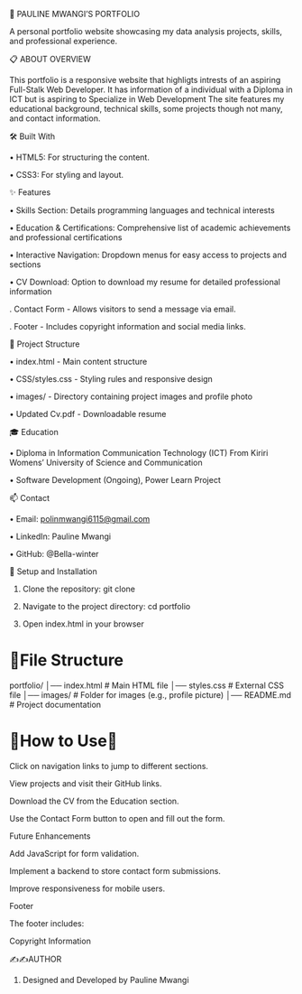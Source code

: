 
📝  PAULINE MWANGI’S PORTFOLIO


A personal portfolio website showcasing my data analysis projects, skills, and professional experience.


  📋 ABOUT OVERVIEW
  
This portfolio is a responsive website that highligts intrests of an aspiring Full-Stalk Web Developer. It has information of a individual with a Diploma in ICT but is aspiring to Specialize in Web Development The site features my educational background, technical skills, some projects though not many, and contact information.


   🛠️ Built With
   
   •	HTML5: For structuring the content.
  
   •	CSS3: For styling and layout.


   ✨ Features
   
 •	Skills Section: Details programming languages and technical interests
 
 •	Education & Certifications: Comprehensive list of academic achievements and professional certifications
 
 •	Interactive Navigation: Dropdown menus for easy access to projects and sections

 •	CV Download: Option to download my resume for detailed professional information

 .  Contact Form - Allows visitors to send a message via email.

.   Footer - Includes copyright information and social media links.



  🧰 Project Structure
  
  
  •	index.html - Main content structure
  
  •	CSS/styles.css - Styling rules and responsive design
  
  •	images/ - Directory containing project images and profile photo
  
  •	Updated Cv.pdf - Downloadable resume

  
  🎓 Education
  
 •	Diploma in Information Communication Technology (ICT) From Kiriri Womens’ University of Science and Communication
 
 •	Software Development (Ongoing), Power Learn Project


   📫 Contact
   
  •	Email: polinmwangi6115@gmail.com 
  
  •	LinkedIn: Pauline Mwangi
  
  •	GitHub: @Bella-winter 


   🔄 Setup and Installation
   
  1.	Clone the repository: git clone 
     
  2.	Navigate to the project directory: cd portfolio
    
  3.	Open index.html in your browser

# 🌟File Structure

portfolio/
│── index.html          # Main HTML file
│── styles.css          # External CSS file
│── images/             # Folder for images (e.g., profile picture)
│── README.md           # Project documentation

# 🌟How to Use🚀


Click on navigation links to jump to different sections.

View projects and visit their GitHub links.

Download the CV from the Education section.

Use the Contact Form button to open and fill out the form.

Future Enhancements

Add JavaScript for form validation.

Implement a backend to store contact form submissions.

Improve responsiveness for mobile users.

Footer

The footer includes:

Copyright Information
   

 ✍️✍️AUTHOR
 1. Designed and Developed by Pauline Mwangi

